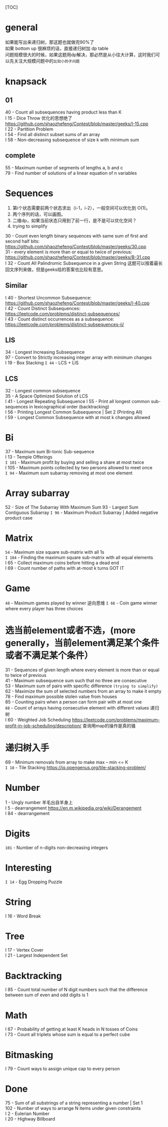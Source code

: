 [TOC]
# general
如果能写出来递归树，那这题也就做完90%了  
如果 bottom up 很麻烦的话，直接递归树加 dp table  
问题规模很大的时候，如果这题用dp解决，那必然是从小往大计算，这时我们可以先关注大规模问题中的`比较小的子问题`  

# knapsack
## 01
40 - Count all subsequences having product less than K  
I 15 - Dice Throw 优化的思想绝了 https://github.com/shaozhefeng/Contest/blob/master/geeks/I-15.cpp  
I 22 - Partition Problem  
I 54 - Find all distinct subset sums of an array  
I 58 - Non-decreasing subsequence of size k with minimum sum  


## complete
55 - Maximum number of segments of lengths a, b and c  
79 - Find number of solutions of a linear equation of n variables

# Sequences
1. 第i个状态需要前两个状态求出（i-1，i-2），一般空间可以优化到 O(1)。
2. 两个序列的话，可以画图。
3. 二维dp，如果当前状态只用到了前一行，是不是可以优化空间？
4. trying to simplify

30 - Count even length binary sequences with same sum of first and second half bits: https://github.com/shaozhefeng/Contest/blob/master/geeks/30.cpp  
31 - every element is more than or equal to twice of previous: https://github.com/shaozhefeng/Contest/blob/master/geeks/B-31.cpp  
I 32 - Count All Palindromic Subsequence in a given String 这题可以按着最长回文序列来做，但是geeks给的答案也比较有意思。

## Similar
I 40 - Shortest Uncommon Subsequence: https://github.com/shaozhefeng/Contest/blob/master/geeks/I-40.cpp  
I 42 - Count Distinct Subsequences: https://leetcode.com/problems/distinct-subsequences/  
I 43 - Count distinct occurrences as a subsequence: https://leetcode.com/problems/distinct-subsequences-ii/

## LIS
34 - Longest Increasing Subsequence  
97 - Convert to Strictly increasing integer array with minimum changes  
I 19 - Box Stacking
`I 44` - LCS + LIS  

## LCS
32 - Longest common subsequence  
35 - A Space Optimized Solution of LCS  
I 41 - Longest Repeating Subsequence 
I 55 - Print all longest common sub-sequences in lexicographical order (backtracking)  
I 56 - Printing Longest Common Subsequence | Set 2 (Printing All)  
I 59 - Longest Common Subsequence with at most k changes allowed  

# Bi
37 - Maximum sum Bi-tonic Sub-sequence  
I 13 - Temple Offerings  
`I 101` - Maximum profit by buying and selling a share at most twice  
I 105 - Maximum points collected by two persons allowed to meet once  
`I 94` - Maximum sum subarray removing at most one element  


# Array subarray
52 - Size of The Subarray With Maximum Sum
93 - Largest Sum Contiguous Subarray
`I 96` - Maximum Product Subarray | Added negative product case  

# Matrix
`54` - Maximum size square sub-matrix with all 1s  
`I 104` - Finding the maximum square sub-matrix with all equal elements  
I 65 - Collect maximum coins before hitting a dead end  
I 69 - Count number of paths with at-most k turns GOT IT  


# Game
`48` - Maximum games played by winner  逆向思维
`I 66` - Coin game winner where every player has three choices  


# 选当前element或者不选，(more generally，当前element满足某个条件或者不满足某个条件）
31 - Sequences of given length where every element is more than or equal to twice of previous  
41 - Maximum subsequence sum such that no three are consecutive  
53 - Maximum sum of pairs with specific difference `(trying to simplify)`  
62 - Maximize the sum of selected numbers from an array to make it empty  
78 - Find maximum possible stolen value from houses  
85 - Counting pairs when a person can form pair with at most one  
`88` - Count of arrays having consecutive element with different values 递归树  
I 60 - Weighted Job Scheduling https://leetcode.com/problems/maximum-profit-in-job-scheduling/description/ 查询用map的操作是真的骚  

# 递归树入手
69 - Minimum removals from array to make max – min <= K  
`I 18` - Tile Stacking https://iq.opengenus.org/tile-stacking-problem/

# Number
1 - Ungly number 羊毛出自羊身上  
I 5 - dearrangement https://en.m.wikipedia.org/wiki/Derangement  
I 84 - dearrangement  

# Digits
`101` - Number of n-digits non-decreasing integers  

# Interesting
`I 14` - Egg Dropping Puzzle  

# String
I 16 - Word Break

# Tree
I 17 - Vertex Cover  
I 21 - Largest Independent Set

# Backtracking
I 85 - Count total number of N digit numbers such that the difference between sum of even and odd digits is 1  

# Math
I 67 - Probability of getting at least K heads in N tosses of Coins  
I 73 - Count all triplets whose sum is equal to a perfect cube  

# Bitmasking
I 79 - Count ways to assign unique cap to every person

# Done
75 - Sum of all substrings of a string representing a number | Set 1  
102 - Number of ways to arrange N items under given constraints  
I 2 - Eulerian Number  
I 20 - Highway Billboard







